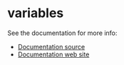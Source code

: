 # variables

See the documentation for more info:

- [Documentation source](../../docs/user-guide/variables.md)
- [Documentation web site](https://ogs.ogs.xyz/tools/ogstools/user-guide/variables.html)
